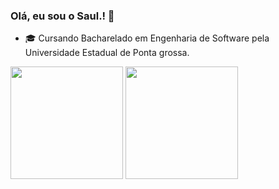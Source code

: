 ### Olá, eu sou o Saul.! 👋

- 🎓 Cursando Bacharelado em Engenharia de Software pela Universidade Estadual de Ponta grossa.

<div>
  <a hreft="https://github.com/SaulBassoJr">
  <img height="180em" src="https://github-readme-stats.vercel.app/api?username=SaulBassoJr&show_icons=true&theme=dracula&include_all_commits=true&count_private=true"/>
  <img height="180em" src="https://github-readme-stats.vercel.app/api/top-langs/?username=SaulBassoJr&layout=compact&langs_count=16&theme=dracula"/>
</div>

